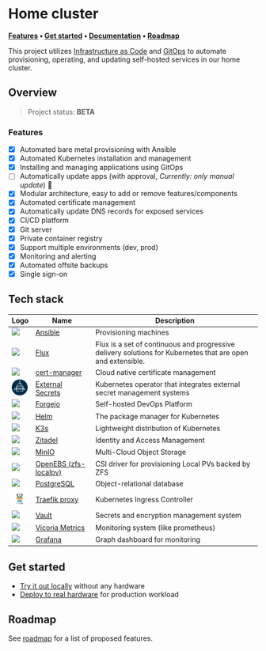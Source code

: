 # Home cluster

**[Features](#features) • [Get started](#get-started) • [Documentation](./docs/) • [Roadmap](./docs/references/roadmap.md)**

This project utilizes [Infrastructure as Code](https://en.wikipedia.org/wiki/Infrastructure_as_code) and
[GitOps](https://www.weave.works/technologies/gitops/) to automate provisioning, operating, and updating self-hosted
services in our home cluster.

## Overview

> Project status: **BETA**

### Features

- [x] Automated bare metal provisioning with Ansible
- [x] Automated Kubernetes installation and management
- [x] Installing and managing applications using GitOps
- [ ] Automatically update apps (with approval, _Currently: only manual update_) 🚧
- [x] Modular architecture, easy to add or remove features/components
- [x] Automated certificate management
- [x] Automatically update DNS records for exposed services
- [x] CI/CD platform
- [x] Git server
- [x] Private container registry
- [x] Support multiple environments (dev, prod)
- [x] Monitoring and alerting
- [x] Automated offsite backups
- [x] Single sign-on

## Tech stack

<!-- markdownlint-disable MD033 -->
<!-- markdownlint-disable MD045 -->

| Logo                                                                                                                      | Name                                                 | Description                                                                                                 |
| ------------------------------------------------------------------------------------------------------------------------- | ---------------------------------------------------- | ----------------------------------------------------------------------------------------------------------- |
| <img width="32" src="https://www.ansible.com/images/project-logos/ansible-core.svg">                                      | [Ansible](https://www.ansible.com/)                  | Provisioning machines                                                                                       |
| <img width="32" src="https://fluxcd.io/favicons/favicon-32x32.png">                                                       | [Flux](https://fluxcd.io/)                           | Flux is a set of continuous and progressive delivery solutions for Kubernetes that are open and extensible. |
| <img width="32" src="https://github.com/jetstack/cert-manager/raw/master/logo/logo.png">                                  | [cert-manager](https://cert-manager.io)              | Cloud native certificate management                                                                         |
| <img width="32" src="https://raw.githubusercontent.com/external-secrets/external-secrets/main/assets/eso-round-logo.svg"> | [External Secrets](https://external-secrets.io/main) | Kubernetes operator that integrates external secret management systems                                      |
| <img width="32" src="https://forgejo.org/favicon.svg">                                                                    | [Forgejo](https://forgejo.org/)                      | Self-hosted DevOps Platform                                                                                 |
| <img width="32" src="https://helm.sh/img/helm.svg">                                                                       | [Helm](https://helm.sh)                              | The package manager for Kubernetes                                                                          |
| <img width="32" src="https://avatars.githubusercontent.com/u/49319725?s=32">                                              | [K3s](https://k3s.io)                                | Lightweight distribution of Kubernetes                                                                      |
| <img height="32" src="https://zitadel.com/icons/favicon-32x32.png">                                                       | [Zitadel](https://zitadel.com/)                      | Identity and Access Management                                                                              |
| <img width="32" src="https://min.io/resources/img/logo/MINIO_Bird.png">                                                   | [MinIO](https://min.io/)                             | Multi-Cloud Object Storage                                                                                  |
| <img width="32" src="https://openebs.io/favicon-32x32.png">                                                               | [OpenEBS (zfs-localpv)](https://openebs.io/)         | CSI driver for provisioning Local PVs backed by ZFS                                                         |
| <img width="32" src="https://www.postgresql.org/media/img/about/press/elephant.png">                                      | [PostgreSQL](https://www.postgresql.org/)            | Object-relational database                                                                                  |
| <img width="32" src="https://raw.githubusercontent.com/traefik/traefik/master/docs/content/assets/img/traefik.logo.png">  | [Traefik proxy](https://doc.traefik.io/traefik/)     | Kubernetes Ingress Controller                                                                               |
| <img width="32" src="https://www.datocms-assets.com/2885/1676497447-vault-favicon-color.png?h=32&w=32">                   | [Vault](https://www.vaultproject.io)                 | Secrets and encryption management system                                                                    |
| <img width="32" src="https://victoriametrics.com/icons/favicon-32x32.webp">                                               | [Vicoria Metrics](https://victoriametrics.com/)      | Monitoring system (like prometheus)                                                                         |
| <img width="32" src="https://grafana.com/static/assets/img/fav32.png">                                                    | [Grafana](https://grafana.com/)                      | Graph dashboard for monitoring                                                                              |

<!-- markdownlint-restore -->

## Get started

- [Try it out locally](./docs/development-sandbox.md) without any hardware
- [Deploy to real hardware](./docs/production/) for production workload

## Roadmap

See [roadmap](./docs/references/roadmap.md) for a list of proposed features.
